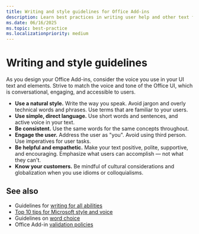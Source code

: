 ```yaml
---
title: Writing and style guidelines for Office Add-ins
description: Learn best practices in writing user help and other text for Office Add-ins.
ms.date: 06/16/2025
ms.topic: best-practice
ms.localizationpriority: medium
---
```


# Writing and style guidelines

As you design your Office Add-ins, consider the voice you use in your UI text and elements. Strive to match the voice and tone of the Office UI, which is conversational, engaging, and accessible to users.

- **Use a natural style.** Write the way you speak. Avoid jargon and overly technical words and phrases. Use terms that are familiar to your users.
- **Use simple, direct language.** Use short words and sentences, and active voice in your text.
- **Be consistent.** Use the same words for the same concepts throughout.
- **Engage the user.** Address the user as "you". Avoid using third person. Use imperatives for user tasks.
- **Be helpful and empathetic.** Make your text positive, polite, supportive, and encouraging. Emphasize what users can accomplish ― not what they can't.
- **Know your customers.** Be mindful of cultural considerations and globalization when you use idioms or colloquialisms.

## See also

- Guidelines for [writing for all abilities](/style-guide/accessibility/writing-all-abilities)
- [Top 10 tips for Microsoft style and voice](/style-guide/top-10-tips-style-voice)
- Guidelines on [word choice](/style-guide/word-choice/)
- Office Add-in [validation policies](/legal/marketplace/certification-policies)
